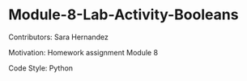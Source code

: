 # Module-8-Lab-Activity-Booleans

Contributors: Sara Hernandez

Motivation: Homework assignment Module 8

Code Style: Python
